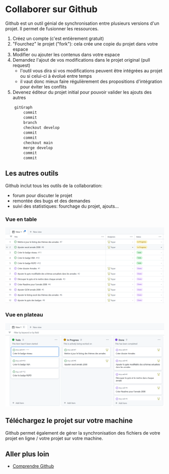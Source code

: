 # Collaborer sur Github

Github est un outil génial de synchronisation entre plusieurs versions d'un projet. Il permet de fusionner les ressources.


1. Créez un compte (c'est entièrement gratuit)
1. "Fourchez" le projet ("fork"): cela crée une copie du projet dans votre espace
1. Modifier ou ajouter les contenus dans votre espace
1. Demandez l'ajout de vos modifications dans le projet original (pull request)
    * l'outil vous dira si vos modifications peuvent être intégrées au projet ou si celui-ci à évolué entre temps
    * il vaut donc mieux faire régulièrement des propositions d'intégration pour éviter les conflits
1. Devenez éditeur du projet initial pour pouvoir valider les ajouts des autres

````mermaid
	gitGraph
		commit
		commit
		branch
		checkout develop
		commit
		commit
		checkout main
		merge develop
		commit
		commit
````

## Les autres outils

Github inclut tous les outils de la collaboration:

* forum pour discuter le projet
* remontée des bugs et des demandes
* suivi des statistiques: fourchage du projet, ajouts...

### Vue en table
![Table](./suiviProjetTable.png)

### Vue en plateau
![Board](./suiviProjetBoard.png)

## Téléchargez le projet sur votre machine

Github permet également de gérer la synchronisation des fichiers de votre projet en ligne / votre projet sur votre machine.

## Aller plus loin

* [Comprendre Github](https://www.hostinger.fr/tutoriels/github-cest-quoi-et-comment-lutiliser)

